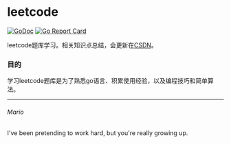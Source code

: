 # leetcode  
[![GoDoc](https://godoc.org/github.com/mats9693/leetcode?status.svg)](https://godoc.org/github.com/mats9693/leetcode)
[![Go Report Card](https://goreportcard.com/badge/github.com/mats9693/leetcode)](https://goreportcard.com/report/github.com/mats9693/leetcode)

leetcode题库学习。相关知识点总结，会更新在[CSDN](https://blog.csdn.net/a982254249)。
### 目的
学习leetcode题库是为了熟悉go语言、积累使用经验，以及编程技巧和简单算法。  

---
###### Mario
I've been pretending to work hard, but you're really growing up.
